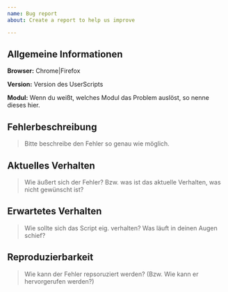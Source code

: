 ```yaml
---
name: Bug report
about: Create a report to help us improve

---
```


## Allgemeine Informationen
**Browser:** Chrome|Firefox

**Version:** Version des UserScripts

**Modul:** Wenn du weißt, welches Modul das Problem auslöst, so nenne dieses hier.

## Fehlerbeschreibung
> Bitte beschreibe den Fehler so genau wie möglich.

## Aktuelles Verhalten
> Wie äußert sich der Fehler? Bzw. was ist das aktuelle Verhalten, was nicht gewünscht ist?

## Erwartetes Verhalten
> Wie sollte sich das Script eig. verhalten? Was läuft in deinen Augen schief?

## Reproduzierbarkeit
> Wie kann der Fehler repsoruziert werden? (Bzw. Wie kann er hervorgerufen werden?)
